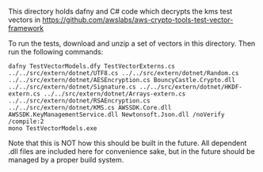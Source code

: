 This directory holds dafny and C# code which decrypts the kms test vectors in https://github.com/awslabs/aws-crypto-tools-test-vector-framework

To run the tests, download and unzip a set of vectors in this directory.
Then run the following commands:

```
dafny TestVectorModels.dfy TestVectorExterns.cs ../../src/extern/dotnet/UTF8.cs ../../src/extern/dotnet/Random.cs ../../src/extern/dotnet/AESEncryption.cs BouncyCastle.Crypto.dll  ../../src/extern/dotnet/Signature.cs ../../src/extern/dotnet/HKDF-extern.cs ../../src/extern/dotnet/Arrays-extern.cs ../../src/extern/dotnet/RSAEncryption.cs ../../src/extern/dotnet/KMS.cs AWSSDK.Core.dll AWSSDK.KeyManagementService.dll Newtonsoft.Json.dll /noVerify /compile:2
mono TestVectorModels.exe
```

Note that this is NOT how this should be built in the future.
All dependent .dll files are included here for convenience sake, but in the future should be managed by a proper build system.
